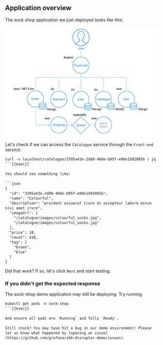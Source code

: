 ## Application overview

The sock shop application we just deployed looks like this:

![Architecture diagram](https://raw.githubusercontent.com/grafana/xk6-disruptor-demo/main/images/architecture.png)

Let's check if we can access the `Catalogue` service through the `Front-end` service:

```
curl -v localhost/catalogue/3395a43e-2d88-40de-b95f-e00e1502085b | jq
```{{exec}}

You should see something like:

```json
{
  "id": "3395a43e-2d88-40de-b95f-e00e1502085b",
  "name": "Colourful",
  "description": "proident occaecat irure et excepteur labore minim nisi amet irure",
  "imageUrl": [
    "/catalogue/images/colourful_socks.jpg",
    "/catalogue/images/colourful_socks.jpg"
  ],
  "price": 18,
  "count": 438,
  "tag": [
    "brown",
    "blue"
  ]
}
```

Did that work? If so, let's click `Next` and start testing.

### If you didn't get the expected response

The sock-shop demo application may still be deploying. Try running

```
kubectl get pods -n sock-shop
```{{exec}}

And ensure all pods are `Running` and fully `Ready`.

Still stuck? You may have hit a bug in our demo environment! Please let us know what happened by [opening an issue](https://github.com/grafana/xk6-disruptor-demo/issues).
